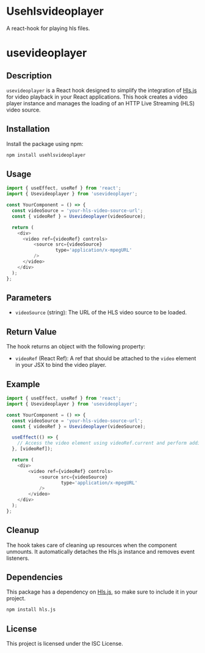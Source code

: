 # Usehlsvideoplayer
A react-hook for playing hls files.
# usevideoplayer

## Description

`usevideoplayer` is a React hook designed to simplify the integration of [Hls.js](https://github.com/video-dev/hls.js) for video playback in your React applications. This hook creates a video player instance and manages the loading of an HTTP Live Streaming (HLS) video source.

## Installation

Install the package using npm:

```bash
npm install usehlsvideoplayer
```

## Usage

```javascript
import { useEffect, useRef } from 'react';
import { Usevideoplayer } from 'usevideoplayer';

const YourComponent = () => {
  const videoSource = 'your-hls-video-source-url';
  const { videoRef } = Usevideoplayer(videoSource);

  return (
    <div>
      <video ref={videoRef} controls>
	      <source src={videoSource}
	              type='application/x-mpegURL'
	      />
      </video>
    </div>
  );
};
```

## Parameters

- `videoSource` (string): The URL of the HLS video source to be loaded.

## Return Value

The hook returns an object with the following property:

- `videoRef` (React Ref): A ref that should be attached to the `video` element in your JSX to bind the video player.

## Example

```javascript
import { useEffect, useRef } from 'react';
import { Usevideoplayer } from 'usevideoplayer';

const YourComponent = () => {
  const videoSource = 'your-hls-video-source-url';
  const { videoRef } = Usevideoplayer(videoSource);

  useEffect(() => {
    // Access the video element using videoRef.current and perform additional actions
  }, [videoRef]);

  return (
    <div>
	    <video ref={videoRef} controls>
		    <source src={videoSource}
		            type='application/x-mpegURL'
		    />
	    </video>
    </div>
  );
};
```

## Cleanup

The hook takes care of cleaning up resources when the component unmounts. It automatically detaches the Hls.js instance and removes event listeners.

## Dependencies

This package has a dependency on [Hls.js](https://github.com/video-dev/hls.js), so make sure to include it in your project.

```bash
npm install hls.js
```

## License

This project is licensed under the ISC License.
